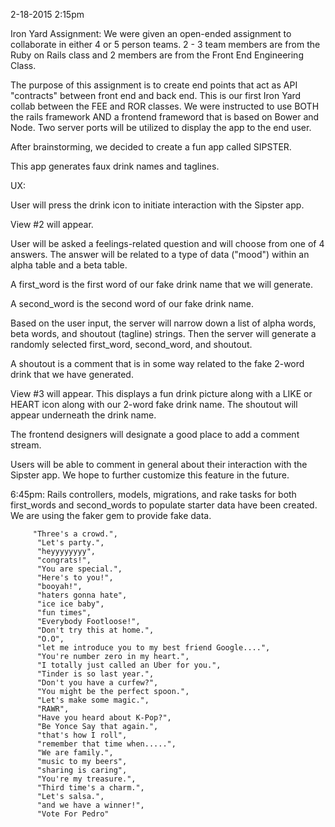 2-18-2015 2:15pm

Iron Yard Assignment:
We were given an open-ended assignment to collaborate in either 4 or 5 person teams.  2 - 3 team members are from the Ruby on Rails class and 2 members are from the Front End Engineering Class.

The purpose of this assignment is to create end points that act as API "contracts" between front end and back end.  This is our first Iron Yard collab between the FEE and ROR classes.  We were instructed to use BOTH the rails framework AND a frontend frameword that is based on Bower and Node.  Two server ports will be utilized to display the app to the end user.

After brainstorming, we decided to create a fun app called SIPSTER.

This app generates faux drink names and taglines.

UX:

User will press the drink icon to initiate interaction with the Sipster app.

View #2 will appear.

User will be asked a feelings-related question and will choose from one of 4 answers.  The answer will be related to a type of data ("mood") within an alpha table and a beta table.

A first_word is the first word of our fake drink name that we will generate.

A second_word is the second word of our fake drink name.

Based on the user input, the server will narrow down a list of alpha words, beta words, and shoutout (tagline) strings.  Then the server will generate a randomly selected first_word, second_word, and shoutout.

A shoutout is a comment that is in some way related to the fake 2-word drink that we have generated.

View #3 will appear.  This displays a fun drink picture along with a LIKE or HEART icon along with our 2-word fake drink name.  The shoutout will appear underneath the drink name.

The frontend designers will designate a good place to add a comment stream.

Users will be able to comment in general about their interaction with the Sipster app.  We hope to further customize this feature in the future.

6:45pm:
Rails controllers, models, migrations, and rake tasks for both first_words and second_words to populate starter data have been created.  We are using the faker gem to provide fake data.

         "Three's a crowd.",
          "Let's party.",
          "heyyyyyyyy",
          "congrats!",
          "You are special.",
          "Here's to you!",
          "booyah!",
          "haters gonna hate",
          "ice ice baby",
          "fun times",
          "Everybody Footloose!",
          "Don't try this at home.",
          "O.O",
          "let me introduce you to my best friend Google....",
          "You're number zero in my heart.",
          "I totally just called an Uber for you.",
          "Tinder is so last year.",
          "Don't you have a curfew?",
          "You might be the perfect spoon.",
          "Let's make some magic.",
          "RAWR",
          "Have you heard about K-Pop?",
          "Be Yonce Say that again.",
          "that's how I roll",
          "remember that time when.....",
          "We are family.",
          "music to my beers",
          "sharing is caring",
          "You're my treasure.",
          "Third time's a charm.",
          "Let's salsa.",
          "and we have a winner!",
          "Vote For Pedro"